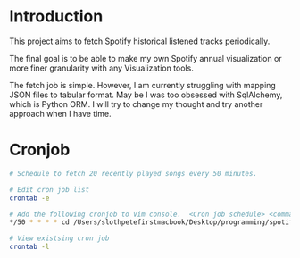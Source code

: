 # Introduction

This project aims to fetch Spotify historical listened tracks periodically.

The final goal is to be able to make my own Spotify annual visualization or more finer granularity with any Visualization tools. 

The fetch job is simple. However, I am currently struggling with mapping JSON files to tabular format. May be I was too obsessed with SqlAlchemy, which is Python ORM. I will try to change my thought and try another approach when I have time.

# Cronjob

```sh
# Schedule to fetch 20 recently played songs every 50 minutes.

# Edit cron job list
crontab -e 

# Add the following cronjob to Vim console.  <Cron job schedule> <command>
*/50 * * * * cd /Users/slothpetefirstmacbook/Desktop/programming/spotify-history/ && ./.venv/bin/python /Users/slothpetefirstmacbook/Desktop/programming/spotify-history/get-recently-played.py

# View existsing cron job
crontab -l
```